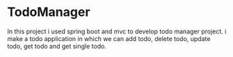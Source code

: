 # TodoManager
In this project i used spring boot and mvc to develop todo manager project. 
i make a todo application in which we can add todo, delete todo, update todo, get todo and get single todo.
